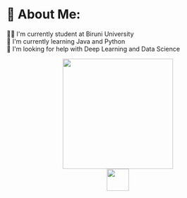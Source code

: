 ### <h1> 💫 About Me: </h1>
👨‍💻 I'm currently student at Biruni University<br>
🌱 I'm currently learning Java and Python<br>
🔭 I'm looking for help with Deep Learning and Data Science<br>


<div id="header" align="center">
  <img src="https://media.giphy.com/media/JdkIAaVJ7p86A/giphy.gif" width="250"/>
</div>

<div id="links" align="center">
  <img src="https://img.shields.io/badge/LINKEDIN-blue" width=50>
</div>





